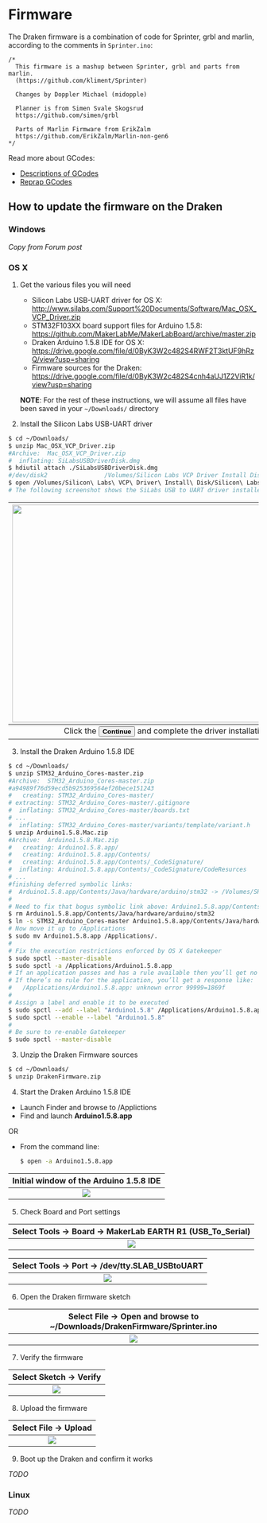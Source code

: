# Firmware

The Draken firmware is a combination of code for Sprinter, grbl and marlin, according to the comments in `Sprinter.ino`:

```
/*
  This firmware is a mashup between Sprinter, grbl and parts from marlin.
  (https://github.com/kliment/Sprinter)

  Changes by Doppler Michael (midopple)

  Planner is from Simen Svale Skogsrud
  https://github.com/simen/grbl

  Parts of Marlin Firmware from ErikZalm
  https://github.com/ErikZalm/Marlin-non-gen6
*/
```

Read more about GCodes:

* [Descriptions of GCodes](http://linuxcnc.org/handbook/gcode/g-code.html)
* [Reprap GCodes](http://objects.reprap.org/wiki/Mendel_User_Manual:_RepRapGCodes)

## How to update the firmware on the Draken

### Windows
*_Copy from Forum post_*
### OS X
1. Get the various files you will need
   * Silicon Labs USB-UART driver for OS X:<br>
     http://www.silabs.com/Support%20Documents/Software/Mac_OSX_VCP_Driver.zip
   * STM32F103XX board support files for Arduino 1.5.8:<br>
     https://github.com/MakerLabMe/MakerLabBoard/archive/master.zip
   * Draken Arduino 1.5.8 IDE for OS X:<br>
     https://drive.google.com/file/d/0ByK3W2c482S4RWF2T3ktUF9hRzQ/view?usp=sharing
   * Firmware sources for the Draken:<br>
     https://drive.google.com/file/d/0ByK3W2c482S4cnh4aUJ1Z2ViR1k/view?usp=sharing

   **NOTE**: For the rest of these instructions, we will assume all files have been saved in your `~/Downloads/` directory


2. Install the Silicon Labs USB-UART driver

  ```bash
  $ cd ~/Downloads/
  $ unzip Mac_OSX_VCP_Driver.zip
  #Archive:  Mac_OSX_VCP_Driver.zip
  #  inflating: SiLabsUSBDriverDisk.dmg
  $ hdiutil attach ./SiLabsUSBDriverDisk.dmg
  #/dev/disk2                /Volumes/Silicon Labs VCP Driver Install Disk
  $ open /Volumes/Silicon\ Labs\ VCP\ Driver\ Install\ Disk/Silicon\ Labs\ VCP\ Driver.pkg
  # The following screenshot shows the SiLabs USB to UART driver installer
  ```

  |<img src='../misc/SiLabsUSBtoUART-installer.png' width=620 height=438>|
  |:--------------------------:
  |Click the <button>**Continue**</button> and complete the driver installation|

3. Install the Draken Arduino 1.5.8 IDE

  ```bash
  $ cd ~/Downloads/
  $ unzip STM32_Arduino_Cores-master.zip
  #Archive:  STM32_Arduino_Cores-master.zip
  #a94989f76d59ecd5b925369564ef20bece151243
  #   creating: STM32_Arduino_Cores-master/
  # extracting: STM32_Arduino_Cores-master/.gitignore
  #  inflating: STM32_Arduino_Cores-master/boards.txt
  # ...
  #  inflating: STM32_Arduino_Cores-master/variants/template/variant.h
  $ unzip Arduino1.5.8.Mac.zip
  #Archive:  Arduino1.5.8.Mac.zip
  #   creating: Arduino1.5.8.app/
  #   creating: Arduino1.5.8.app/Contents/
  #   creating: Arduino1.5.8.app/Contents/_CodeSignature/
  #  inflating: Arduino1.5.8.app/Contents/_CodeSignature/CodeResurces
  # ...
  #finishing deferred symbolic links:
  #  Arduino1.5.8.app/Contents/Java/hardware/arduino/stm32 -> /Volumes/SHARED/projects/STduino/stm32/
  #
  # Need to fix that bogus symbolic link above: Arduino1.5.8.app/Contents/Java/hardware/arduino/stm32
  $ rm Arduino1.5.8.app/Contents/Java/hardware/arduino/stm32
  $ ln -s STM32_Arduino_Cores-master Arduino1.5.8.app/Contents/Java/hardware/arduino/stm32
  # Now move it up to /Applications
  $ sudo mv Arduino1.5.8.app /Applications/.
  #
  # Fix the execution restrictions enforced by OS X Gatekeeper
  $ sudo spctl --master-disable
  $ sudo spctl -a /Applications/Arduino1.5.8.app
  # If an application passes and has a rule available then you’ll get no response.
  # If there’s no rule for the application, you’ll get a response like:
  #   /Applications/Arduino1.5.8.app: unknown error 99999=1869f
  #
  # Assign a label and enable it to be executed
  $ sudo spctl --add --label "Arduino1.5.8" /Applications/Arduino1.5.8.app
  $ sudo spctl --enable --label "Arduino1.5.8"
  #
  # Be sure to re-enable Gatekeeper
  $ sudo spctl --master-disable
  ```

3. Unzip the Draken Firmware sources

  ```bash
  $ cd ~/Downloads/
  $ unzip DrakenFirmware.zip
  ```

4. Start the Draken Arduino 1.5.8 IDE

  - Launch Finder and browse to /Applictions
  - Find and launch **Arduino1.5.8.app**

  OR

  - From the command line:

    ```bash
    $ open -a Arduino1.5.8.app
    ```

  |Initial window of the Arduino 1.5.8 IDE|
  |:--------------------------:
  |<img src='../misc/Arduino1.5.8_IDE_default.png'>|

5. Check Board and Port settings

  |Select Tools -> Board -> MakerLab EARTH R1 (USB_To_Serial)|
  |:--------------------------:
  |<img src='../misc/Arduino1.5.8_IDE_board.png'>|

  |Select Tools -> Port -> /dev/tty.SLAB_USBtoUART|
  |:--------------------------:
  |<img src='../misc/Arduino1.5.8_IDE_port.png'>|

6. Open the Draken firmware sketch

  |Select File -> Open and browse to ~/Downloads/DrakenFirmware/Sprinter.ino|
  |:--------------------------:
  |<img src='../misc/Arduino1.5.8_IDE_open.png'>|

7. Verify the firmware

  |Select Sketch -> Verify|
  |:--------------------------:
  |<img src='../misc/Arduino1.5.8_IDE_verify.png'>|

8. Upload the firmware

  |Select File -> Upload|
  |:--------------------------:
  |<img src='../misc/Arduino1.5.8_IDE_upload.png'>|

9. Boot up the Draken and confirm it works

  *_TODO_*

### Linux
*_TODO_*



